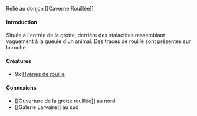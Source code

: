 Relié au donjon [[Caverne Rouillée]]
#### Introduction
Située à l'entrée de la grotte, derrière des stalactites ressemblant vaguement à la gueule d'un animal. Des traces de rouille sont présentes sur la roche.
#### Créatures
- 9x [Hyènes de rouille](https://monster.pf2.tools/v/T1Sff1Jh)
#### Connexions
- [[Ouverture de la grotte rouillée]] au nord
- [[Galerie Larvaire]] au sud
